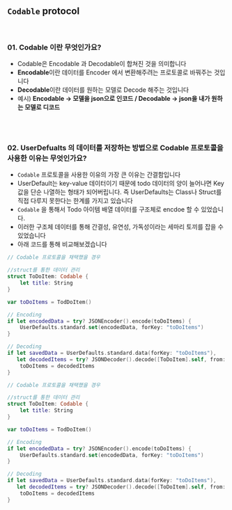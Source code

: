 <br/>

## `Codable` protocol 

<br/>



### 01. Codable 이란 무엇인가요?

- Codable은 Encodable 과 Decodable이 합쳐진 것을 의미합니다
- **Encodable**이란 데이터를 Encoder 에서 변환해주려는 프로토콜로 바꿔주는 것입니다
- **Decodable**이란 데이터를 원하는 모델로 Decode 해주는 것입니다
- 예시) **Encodable -> 모델을 json으로 인코드 / Decodable -> json을 내가 원하는 모델로 디코드**

<br/><br/>

### 02. UserDefualts 의 데이터를 저장하는 방법으로 Codable 프로토콜을 사용한 이유는 무엇인가요?

- `Codable` 프로토콜을 사용한 이유의 가장 큰 이유는 간결함입니다
- UserDefault는 key-value 데이터이기 때문에 todo 데이터의 양이 늘어나면 Key값을 단순 나열하는 형태가 되어버립니다. 즉 UserDefaults는 Class나 Struct를 직접 다루지 못한다는 한계를 가지고 있습니다
- `Codable` 을 통해서 Todo 아이템 배열 데이터를 구조체로  encdoe 할 수 있었습니다.
- 이러한 구조체 데이터를 통해 간결성, 유연성, 가독성이라는 세마리 토끼를 잡을 수 있었습니다
- 아래 코드를 통해 비교해보겠습니다

```Swift
// Codable 프로토콜을 채택했을 경우

//struct를 통한 데이터 관리
struct ToDoItem: Codable {
    let title: String
}

var toDoItems = TodDoItem()

// Encoding 
if let encodedData = try? JSONEncoder().encode(toDoItems) {
    UserDefaults.standard.set(encodedData, forKey: "toDoItems")
}

// Decoding 
if let savedData = UserDefaults.standard.data(forKey: "toDoItems"),
   let decodedItems = try? JSONDecoder().decode([ToDoItem].self, from: savedData) {
    toDoItems = decodedItems
}
```
```swift
// Codable 프로토콜을 채택했을 경우

//struct를 통한 데이터 관리
struct ToDoItem: Codable {
    let title: String
}

var toDoItems = TodDoItem()

// Encoding 
if let encodedData = try? JSONEncoder().encode(toDoItems) {
    UserDefaults.standard.set(encodedData, forKey: "toDoItems")
}

// Decoding 
if let savedData = UserDefaults.standard.data(forKey: "toDoItems"),
   let decodedItems = try? JSONDecoder().decode([ToDoItem].self, from: savedData) {
    toDoItems = decodedItems
}
```
